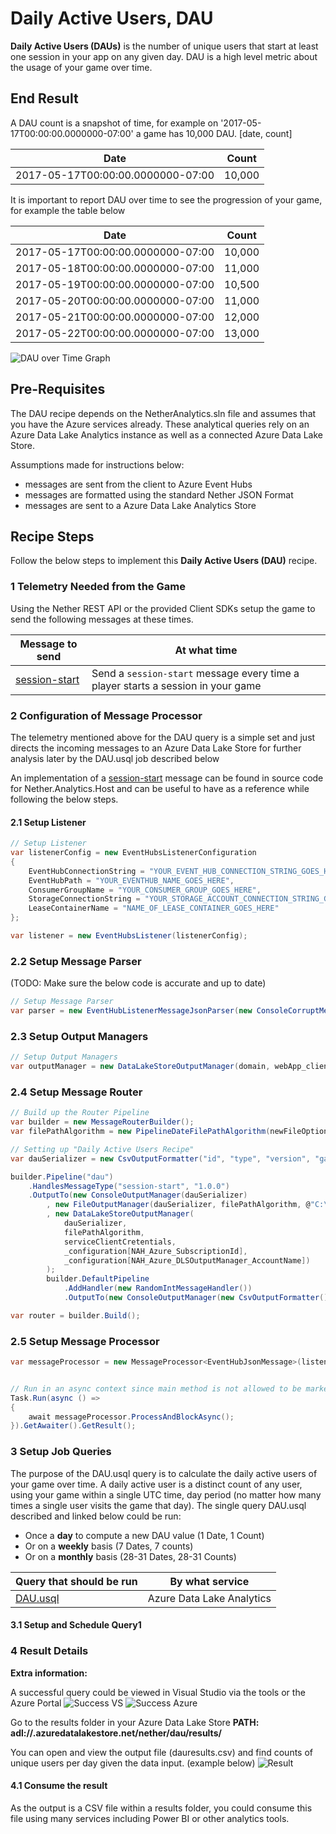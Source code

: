# Daily Active Users, DAU

__Daily Active Users (DAUs)__ is the number of unique users that start at least one session in your app on any given day. DAU is a high level metric about the usage of your game over time. 

## End Result

 A DAU count is a snapshot of time, for example on '2017-05-17T00:00:00.0000000-07:00' a game has 10,000 DAU. [date, count]

| Date         | Count          |
| -------------|:--------------:|
| 2017-05-17T00:00:00.0000000-07:00   | 10,000         |
 
 It is important to report DAU over time to see the progression of your game, for example the table below

| Date         | Count          |
| -------------|:--------------:|
| 2017-05-17T00:00:00.0000000-07:00   | 10,000         |
| 2017-05-18T00:00:00.0000000-07:00   | 11,000         |
| 2017-05-19T00:00:00.0000000-07:00   | 10,500         |
| 2017-05-20T00:00:00.0000000-07:00   | 11,000         |
| 2017-05-21T00:00:00.0000000-07:00   | 12,000         |
| 2017-05-22T00:00:00.0000000-07:00   | 13,000         |

![DAU over Time Graph](../../images/analytics/DAUReciepe/dauovertime.jpg)

## Pre-Requisites

The DAU recipe depends on the NetherAnalytics.sln file and assumes that you have the Azure services already. These analytical queries rely on an Azure Data Lake Analytics instance as well as a connected Azure Data Lake Store.

Assumptions made for instructions below:
* messages are sent from the client to Azure Event Hubs
* messages are formatted using the standard Nether JSON Format
* messages are sent to a Azure Data Lake Analytics Store

## Recipe Steps

Follow the below steps to implement this __Daily Active Users (DAU)__ recipe. 


### 1 Telemetry Needed from the Game

Using the Nether REST API or the provided Client SDKs setup the game to send the following messages at these times.

| Message to send                    | At what time                              |
|------------------------------------|-------------------------------------------|
| [session-start](../../src/Nether.Analytics.MessageFormats/SessionStart.cs)      | Send a ```session-start``` message every time a player starts a session in your game |


### 2 Configuration of Message Processor

The telemetry mentioned above for the DAU query is a simple set and just directs the incoming messages to an Azure Data Lake Store for further analysis later by the DAU.usql job described below

An implementation of a [session-start](../../src/Nether.Analytics.Host/ProgramEx.cs) message can be found in source code for Nether.Analytics.Host and can be useful to have as a reference while following the below steps.

#### 2.1 Setup Listener


```cs
// Setup Listener
var listenerConfig = new EventHubsListenerConfiguration
{
    EventHubConnectionString = "YOUR_EVENT_HUB_CONNECTION_STRING_GOES_HERE",
    EventHubPath = "YOUR_EVENTHUB_NAME_GOES_HERE",
    ConsumerGroupName = "YOUR_CONSUMER_GROUP_GOES_HERE",
    StorageConnectionString = "YOUR_STORAGE_ACCOUNT_CONNECTION_STRING_GOES_HERE",
    LeaseContainerName = "NAME_OF_LEASE_CONTAINER_GOES_HERE"
};

var listener = new EventHubsListener(listenerConfig);
```

### 2.2 Setup Message Parser

(TODO: Make sure the below code is accurate and up to date)
```cs
// Setup Message Parser
var parser = new EventHubListenerMessageJsonParser(new ConsoleCorruptMessageHandler());
```

### 2.3 Setup Output Managers
```cs
// Setup Output Managers
var outputManager = new DataLakeStoreOutputManager(domain, webApp_clientId, clientSecret, subscriptionId, adlsAccountName);
```

### 2.4 Setup Message Router
```cs
// Build up the Router Pipeline
var builder = new MessageRouterBuilder();
var filePathAlgorithm = new PipelineDateFilePathAlgorithm(newFileOption: NewFileNameOptions.Every5Minutes);

// Setting up "Daily Active Users Recipe"
var dauSerializer = new CsvOutputFormatter("id", "type", "version", "gameSession", "enqueueTimeUtc", "gamerTag");

builder.Pipeline("dau")
    .HandlesMessageType("session-start", "1.0.0")
    .OutputTo(new ConsoleOutputManager(dauSerializer)
        , new FileOutputManager(dauSerializer, filePathAlgorithm, @"C:\dev\USQLDataRoot")
        , new DataLakeStoreOutputManager(
            dauSerializer,
            filePathAlgorithm,
            serviceClientCretentials,
            _configuration[NAH_Azure_SubscriptionId],
            _configuration[NAH_Azure_DLSOutputManager_AccountName])
        );
        builder.DefaultPipeline
            .AddHandler(new RandomIntMessageHandler())
            .OutputTo(new ConsoleOutputManager(new CsvOutputFormatter()));

var router = builder.Build();
```

### 2.5 Setup Message Processor
```cs
var messageProcessor = new MessageProcessor<EventHubJsonMessage>(listener, parser, router);


// Run in an async context since main method is not allowed to be marked as async
Task.Run(async () =>
{
    await messageProcessor.ProcessAndBlockAsync();
}).GetAwaiter().GetResult();
```

### 3 Setup Job Queries
The purpose of the DAU.usql query is to calculate the daily active users of your game over time. A daily active user is a distinct count of any user, using your game within a single UTC time, day period (no matter how many times a single user visits the game that day). The single query DAU.usql described and linked below could be run:
* Once a __day__ to compute a new DAU value (1 Date, 1 Count)
* Or on a __weekly__ basis (7 Dates, 7 counts)
* Or on a __monthly__ basis (28-31 Dates, 28-31 Counts)


| Query that should be run           | By what service                           |
|------------------------------------|-------------------------------------------|
| [DAU.usql](../../../src/Nether.Analytics.DataLake.Jobs/DAU.usql) | Azure Data Lake Analytics |

#### 3.1 Setup and Schedule Query1

<Currently under development to be completely scripted>


### 4 Result Details

<Under Development to Automate>

__Extra information:__

A successful query could be viewed in Visual Studio via the tools or the Azure Portal
![Success VS](../../images/analytics/DAUReciepe/run.JPG)
![Success Azure](../../images/analytics/DAUReciepe/azureview.JPG)

Go to the results folder in your Azure Data Lake Store
__PATH: adl://<datalakestorename>.azuredatalakestore.net/nether/dau/results/__

You can open and view the output file (dauresults.csv) and find counts of unique users per day given the data input. (example below)
![Result](../../images/analytics/DAUReciepe/result.JPG)


#### 4.1 Consume the result

As the output is a CSV file within a results folder, you could consume this file using many services including Power BI or other analytics tools.
